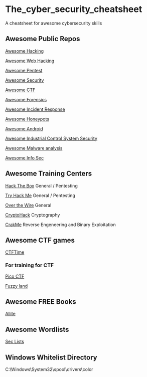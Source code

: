 # The_cyber_security_cheatsheet
A cheatsheet for awesome cybersecurity skills

## Awesome Public Repos
[Awesome Hacking](https://github.com/carpedm20/awesome-hacking)

[Awesome Web Hacking](https://github.com/infoslack/awesome-web-hacking)

[Awesome Pentest](https://github.com/enaqx/awesome-pentest)

[Awesome Security](https://github.com/sbilly/awesome-security)

[Awesome CTF](https://github.com/apsdehal/awesome-ctf)

[Awesome Forensics](https://github.com/Cugu/awesome-forensics)

[Awesome Incident Response](https://github.com/meirwah/awesome-incident-response)

[Awesome Honeypots](https://github.com/paralax/awesome-honeypots)

[Awesome Android](https://github.com/ashishb/android-security-awesome)

[Awesome Industrial Control System Security](https://github.com/hslatman/awesome-industrial-control-system-security)

[Awesome Malware analysis](https://github.com/rshipp/awesome-malware-analysis)

[Awesome Info Sec](https://github.com/onlurking/awesome-infosec)

## Awesome Training Centers
[Hack The Box](https://www.hackthebox.eu/) General / Pentesting

[Try Hack Me](https://tryhackme.com/) General / Pentesting

[Over the Wire](https://overthewire.org/wargames/) General

[CryptoHack](https://cryptohack.org/) Cryptography

[CrakMe](https://crackmes.one/) Reverse Engeneering and Binary Exploitation

## Awesome CTF games
[CTFTime](https://ctftime.org/)

### For training for CTF
[Pico CTF](https://play.picoctf.org/login?redirect=/practice)

[Fuzzy land](https://fuzzy.land/challenges)

## Awesome FREE Books
[Allite](https://www.allitebooks.com/security/)

## Awesome Wordlists
[Sec Lists](https://github.com/danielmiessler/SecLists)

## Windows Whitelist Directory
C:\Windows\System32\spool\drivers\color
